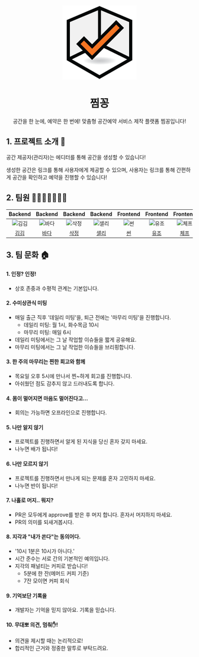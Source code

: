 <p align="middle" >
  <img width="200px;" src="https://github.com/woowacourse-teams/2021-zzimkkong/blob/dev/frontend/src/assets/images/logo.png?raw=true"/>
</p>
<h1 align="middle">찜꽁</h1>
<p align="middle">공간을 한 눈에, 예약은 한 번에! 맞춤형 공간예약 서비스 제작 플랫폼 찜꽁입니다!</p>

## 1. 프로젝트 소개 📝

공간 제공자(관리자)는 에디터를 통해 공간을 생성할 수 있습니다!

생성한 공간은 링크를 통해 사용자에게 제공할 수 있으며, 사용자는 링크를 통해 간편하게 공간을 확인하고 예약을 진행할 수 있습니다!

## 2. 팀원 👨‍👨‍👧‍👧👩‍👦‍👦

|                                         Backend                                          |                                         Backend                                          |                                         Backend                                          |                                         Backend                                         |                                       Frontend                                        |                                        Frontend                                         |                                        Frontend                                        |
| :--------------------------------------------------------------------------------------: | :--------------------------------------------------------------------------------------: | :--------------------------------------------------------------------------------------: | :-------------------------------------------------------------------------------------: | :-----------------------------------------------------------------------------------: | :-------------------------------------------------------------------------------------: | :------------------------------------------------------------------------------------: |
| <img src="https://avatars.githubusercontent.com/u/49346677?v=4" width=400px alt="김김"/> | <img src="https://avatars.githubusercontent.com/u/56033755?v=4" width=400px alt="바다"/> | <img src="https://avatars.githubusercontent.com/u/58401309?v=4" width=400px alt="삭정"/> | <img src="https://avatars.githubusercontent.com/u/43775108?v=4" width=400px alt="샐리"> | <img src="https://avatars.githubusercontent.com/u/45230497?v=4" width=400px alt="썬"> | <img src="https://avatars.githubusercontent.com/u/61097373?v=4" width=400px alt="유조"> | <img src="https://avatars.githubusercontent.com/u/2542730?v=4" width=400px alt="체프"> |
|                       [김김](https://github.com/tributetothemoon)                        |                            [바다](https://github.com/xrabcde)                            |                            [삭정](https://github.com/sakjung)                            |                          [샐리](https://github.com/dusdn1702)                           |                         [썬](https://github.com/SunYoungKwon)                         |                            [유조](https://github.com/yujo11)                            |                          [체프](https://github.com/Puterism)                           |

## 3. 팀 문화 🏠

#### 1. 인정? 인정!

- 상호 존중과 수평적 관계는 기본입니다.

#### 2. 수미상관식 미팅

- 매일 출근 직후 '데일리 미팅'을, 퇴근 전에는 '마무리 미팅'을 진행합니다.
  - 데일리 미팅: 월 1시, 화수목금 10시
  - 마무리 미팅: 매일 6시
- 데일리 미팅에서는 그 날 작업할 이슈들을 짧게 공유해요.
- 마무리 미팅에서는 그 날 작업한 이슈들을 브리핑합니다.

#### 3. 한 주의 마무리는 찐한 회고와 함께

- 목요일 오후 5시에 만나서 찐~하게 회고를 진행합니다.
- 아쉬웠던 점도 감추지 않고 드러내도록 합니다.

#### 4. 몸이 멀어지면 마음도 멀어진다고...

- 회의는 가능하면 오프라인으로 진행합니다.

#### 5. 나만 알지 않기

- 프로젝트를 진행하면서 알게 된 지식을 당신 혼자 갖지 마세요.
- 나누면 배가 됩니다!

#### 6. 나만 모르지 않기

- 프로젝트를 진행하면서 만나게 되는 문제를 혼자 고민하지 마세요.
- 나누면 반이 됩니다!

#### 7. 나홀로 머지.. 뭐지?

- PR은 모두에게 approve를 받은 후 머지 합니다. 혼자서 머지하지 마세요.
- PR의 의미를 되새겨봅시다.

#### 8. 지각과 "내가 쏜다"는 동의어다.

- '10시 1분은 10시가 아니다.'
- 시간 준수는 서로 간의 기본적인 예의입니다.
- 지각의 패널티는 커피로 받습니다!
  - 5분에 한 잔(메머드 커피 기준)
  - 7잔 모이면 커피 회식

#### 9. 기억보단 기록을

- 개발자는 기억을 믿지 않아요. 기록을 믿습니다.

#### 10. 무대뽀 의견, 멈춰✋!

- 의견을 제시할 때는 논리적으로!
- 합리적인 근거와 정중한 말투로 부탁드려요.
